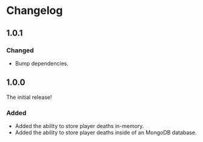 # Changelog

## 1.0.1

### Changed

- Bump dependencies.

## 1.0.0

The initial release!

### Added

-   Added the ability to store player deaths in-memory.
-   Added the ability to store player deaths inside of an MongoDB database.
